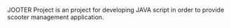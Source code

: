 JOOTER Project is an project for developing JAVA script in order to provide scooter management application.